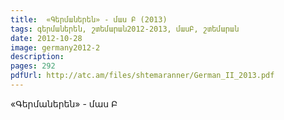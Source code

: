 ```yaml
---
title:  «Գերմաներեն» - մաս Բ (2013)
tags: գերմաներեն, շտեմարան2012-2013, մասԲ, շտեմարան
date: 2012-10-28
image: germany2012-2
description: 
pages: 292
pdfUrl: http://atc.am/files/shtemaranner/German_II_2013.pdf
---
```



«Գերմաներեն» - մաս Բ